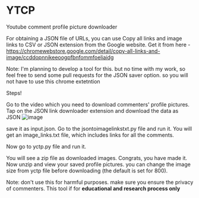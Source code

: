 # YTCP
Youtube comment profile picture downloader

For obtaining a JSON file of URLs, you can use Copy all links and image links to CSV or JSON extension from the Google website.
Get it from here - https://chromewebstore.google.com/detail/copy-all-links-and-image/ccddopnnikeeoogpfbnfommfoeliaidg

Note: I'm planning to develop a tool for this. but no time with my work, so feel free to send some pull requests for the JSON saver option. so you will not have to use this chrome extetntion

Steps!

Go to the video which you need to download commenters' profile pictures.
Tap on the JSON link downloader extension and download the data as JSON
![image](https://github.com/user-attachments/assets/d8b03769-c132-4ba7-98d2-2785cdf73bd5)

save it as input.json.
Go to the jsontoimagelinkstxt.py file and run it. 
You will get an image_links.txt file, which includes links for all the comments.

Now go to yctp.py file and run it.

You will see a zip file as downloaded images. Congrats, you have made it. Now unzip and view your saved profile pictures. you can change the image size from yctp file before downloading (the default is set for 800).

Note: don't use this for harmful purposes. make sure you ensure the privacy of commenters. This tool if for **educational and research process only**
